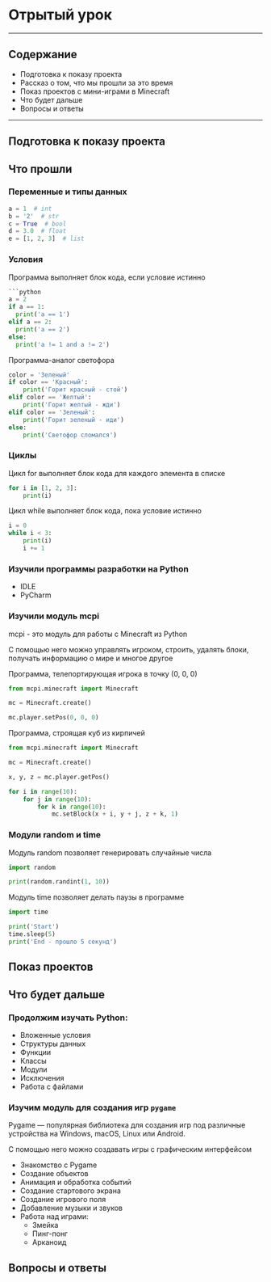 # Отрытый урок

*** 

## Содержание

* Подготовка к показу проекта
* Рассказ о том, что мы прошли за это время
* Показ проектов с мини-играми в Minecraft
* Что будет дальше
* Вопросы и ответы

***

## Подготовка к показу проекта

## Что прошли

### Переменные и типы данных

  ```python
a = 1  # int
b = '2'  # str
c = True  # bool
d = 3.0  # float
e = [1, 2, 3]  # list
```

### Условия

Программа выполняет блок кода, если условие истинно

  ```python
```python
a = 2
if a == 1:
    print('a == 1')
elif a == 2:
    print('a == 2')
else:
    print('a != 1 and a != 2')
```

Программа-аналог светофора

```python
color = 'Зеленый'
if color == 'Красный':
    print('Горит красный - стой')
elif color == 'Желтый':
    print('Горит желтый - жди')
elif color == 'Зеленый':
    print('Горит зеленый - иди')
else:
    print('Светофор сломался')
```

### Циклы

Цикл for выполняет блок кода для каждого элемента в списке

```python
for i in [1, 2, 3]:
    print(i)
```

Цикл while выполняет блок кода, пока условие истинно

```python
i = 0
while i < 3:
    print(i)
    i += 1
```

### Изучили программы разработки на Python

* IDLE
* PyCharm

### Изучили модуль mcpi

mcpi - это модуль для работы с Minecraft из Python

С помощью него можно управлять игроком, строить, удалять блоки, получать информацию о мире и многое другое

Программа, телепортирующая игрока в точку (0, 0, 0)

```python
from mcpi.minecraft import Minecraft

mc = Minecraft.create()

mc.player.setPos(0, 0, 0)
```

Программа, строящая куб из кирпичей

```python
from mcpi.minecraft import Minecraft

mc = Minecraft.create()

x, y, z = mc.player.getPos()

for i in range(10):
    for j in range(10):
        for k in range(10):
            mc.setBlock(x + i, y + j, z + k, 1)
```

### Модули random и time

Модуль random позволяет генерировать случайные числа

```python
import random

print(random.randint(1, 10))
```

Модуль time позволяет делать паузы в программе

```python
import time

print('Start')
time.sleep(5)
print('End - прошло 5 секунд')
```

## Показ проектов

## Что будет дальше

### Продолжим изучать Python: 

* Вложенные условия
* Структуры данных
* Функции
* Классы
* Модули
* Исключения
* Работа с файлами

### Изучим модуль для создания игр `pygame`

Pygame — популярная библиотека для создания игр под различные устройства на Windows, macOS, Linux или Android.

С помощью него можно создавать игры с графическим интерфейсом

* Знакомство с Pygame
* Создание объектов
* Анимация и обработка событий
* Создание стартового экрана
* Создание игрового поля
* Добавление музыки и звуков
* Работа над играми:
    * Змейка
    * Пинг-понг
    * Арканоид

## Вопросы и ответы